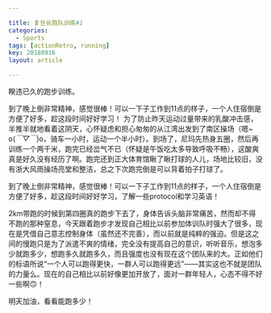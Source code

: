 ```yaml
---

title: 复旦长跑队训练#1
categories:
  - Sports
tags: [actionRetro, running]
key: 20180916
layout: article

---
```


睽违已久的跑步训练。

<!--more-->


  到了晚上倒非常精神，感觉很棒！可以一下子工作到11点的样子，一个人住宿倒是方便了好多，趁这段时间好好学习！
  为了防止昨天运动过量带来的乳酸冲击感，半推半就地看着这阴天，心怀疑虑和担心匆匆的从江湾出发到了南区操场（嗯~ o(*￣▽￣*)o，骑车一小时，运动一个半小时）。到场了，尼玛先热身五圈，然后再训练一个两千米，跑完已经岔气不已（怀疑是午饭吃太多导致呼吸不畅），这酸爽真是好久没有经历了啊。跑完还到正大体育馆瞅了瞅打球的人儿，场地比较旧，没有浙大风雨操场亮堂和整洁，总之下次跑完倒是可以背着拍子打球了。

  到了晚上倒非常精神，感觉很棒！可以一下子工作到11点的样子，一个人住宿倒是方便了好多，趁这段时间好好学习，了解一些protocol和学习英语！

  2km带跑的时候到第四圈真的跑步下去了，身体告诉头脑非常痛苦，然而却不得不跑的那种窒息，今天跟着跑步才发现自己相比以前参加体训队时强大了很多，现在是凭借自己意志控制身体（虽然还不完善），而以前就是纯粹的强迫。但是这之间的慢跑只是为了派遣不爽的情绪，完全没有提高自己的意识，听听音乐，想泡多少就跑多少，想跑多久就跑多久，而且强度也没有现在这个团队来的大。正如他们的标语所说“一个人可以跑得更快，一群人可以跑得更远”——其实这也不就是团队的力量么。现在的自己相比以前好像更加开放了，面对一群年轻人，心态不得不好一些啊🙃！

  明天加油，看看能跑多少！
